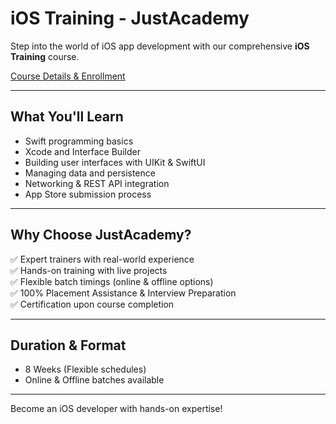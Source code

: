 # iOS Training - JustAcademy

Step into the world of iOS app development with our comprehensive **iOS Training** course.

[Course Details & Enrollment](https://www.justacademy.co/course-detail/ios-training)

---

## What You'll Learn

- Swift programming basics  
- Xcode and Interface Builder  
- Building user interfaces with UIKit & SwiftUI  
- Managing data and persistence  
- Networking & REST API integration  
- App Store submission process  

---

## Why Choose JustAcademy?

✅ Expert trainers with real-world experience  
✅ Hands-on training with live projects  
✅ Flexible batch timings (online & offline options)  
✅ 100% Placement Assistance & Interview Preparation  
✅ Certification upon course completion  

---

## Duration & Format

- 8 Weeks (Flexible schedules)  
- Online & Offline batches available  

---

Become an iOS developer with hands-on expertise!

